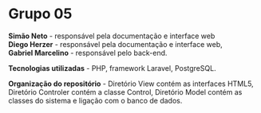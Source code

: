<h1>Grupo 05</h1>

<b>Simão Neto</b> - responsável pela documentação e interface web<br />
<b>Diego Herzer</b> - responsável pela documentação e interface web,<br />
<b>Gabriel Marcelino</b> - responsável pelo back-end.<br />

<b>Tecnologias utilizadas</b> - PHP, framework Laravel, PostgreSQL.

<b>Organização do repositório</b> - Diretório View contém as interfaces HTML5, Diretório Controler contém a classe Control, Diretório Model contém as classes do sistema e ligação com o banco de dados.


